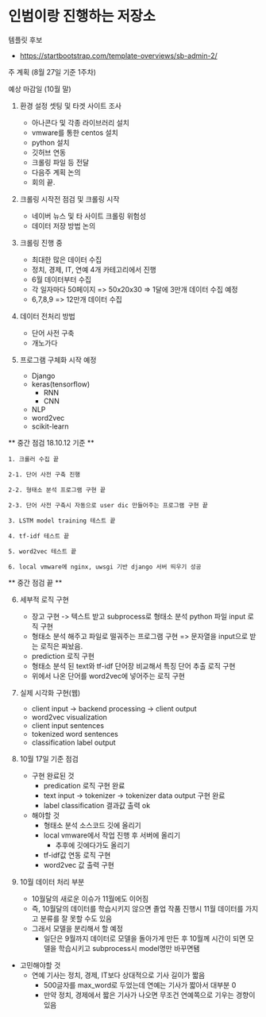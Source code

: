 # 인범이랑 진행하는 저장소


템플릿 후보
- https://startbootstrap.com/template-overviews/sb-admin-2/


주 계획 (8월 27일 기준 1주차)

예상 마감일 (10월 말)

1. 환경 설정 셋팅 및 타겟 사이트 조사
    - 아나콘다 및 각종 라이브러리 설치
    - vmware를 통한 centos 설치
    - python 설치
    - 깃허브 연동
    - 크롤링 파일 등 전달
    - 다음주 계획 논의
    - 회의 끝.

2. 크롤링 시작전 점검 및 크롤링 시작
    - 네이버 뉴스 및 타 사이트 크롤링 위험성
    - 데이터 저장 방법 논의
    
3. 크롤링 진행 중
    - 최대한 많은 데이터 수집
    - 정치, 경제, IT, 연예 4개 카테고리에서 진행
    - 6월 데이터부터 수집
    - 각 일자마다 50페이지 => 50x20x30 => 1달에 3만개 데이터 수집 예정
    - 6,7,8,9 => 12만개 데이터 수집

4. 데이터 전처리 방법
    - 단어 사전 구축
    - 개노가다
    
5. 프로그램 구체화 시작 예정
    - Django
    - keras(tensorflow)
        - RNN
        - CNN
    - NLP
    - word2vec
    - scikit-learn

** 중간 점검 18.10.12 기준 **

    1. 크롤러 수집 끝

    2-1. 단어 사전 구축 진행

    2-2. 형태소 분석 프로그램 구현 끝

    2-3. 단어 사전 구축시 자동으로 user dic 만들어주는 프로그램 구현 끝

    3. LSTM model training 테스트 끝

    4. tf-idf 테스트 끝

    5. word2vec 테스트 끝

    6. local vmware에 nginx, uwsgi 기반 django 서버 띄우기 성공

** 중간 점검 끝 **

6. 세부적 로직 구현
    - 장고 구현 -> 텍스트 받고 subprocess로 형태소 분석 python 파일 input 로직 구현
    - 형태소 분석 해주고 파일로 떨궈주는 프로그램 구현 => 문자열을 input으로 받는 로직은 짜놨음.
    - prediction 로직 구현
    - 형태소 분석 된 text와 tf-idf 단어장 비교해서 특징 단어 추출 로직 구현
    - 위에서 나온 단어를 word2vec에 넣어주는 로직 구현

7. 실제 시각화 구현(웹)
    - client input -> backend processing -> client output
    - word2vec visualization
    - client input sentences
    - tokenized word sentences
    - classification label output


8. 10월 17일 기준 점검
    - 구현 완료된 것
        - predication 로직 구현 완료
        - text input -> tokenizer -> tokenizer data output 구현 완료
        - label classification 결과값 출력 ok
    - 해야할 것
        - 형태소 분석 소스코드 깃에 올리기
        - local vmware에서 작업 진행 후 서버에 올리기
            - 추후에 깃에다가도 올리기
        - tf-idf값 연동 로직 구현
        - word2vec 값 출력 구현

9. 10월 데이터 처리 부분
    - 10월달의 새로운 이슈가 11월에도 이어짐
    - 즉, 10월달의 데이터를 학습시키지 않으면 졸업 작품 진행시 11월 데이터를 가지고 분류를 잘 못할 수도 있음
    - 그래서 모델을 분리해서 할 예정
        - 일단은 9월까지 데이터로 모델을 돌아가게 만든 후 10월께 시간이 되면 모델을 학습시키고 subprocess시 model명만 바꾸면됌

- 고민해야할 것
    - 연예 기사는 정치, 경제, IT보다 상대적으로 기사 길이가 짧음
        - 500글자를 max_word로 두었는데 연예는 기사가 짧아서 대부분 0
        - 만약 정치, 경제에서 짧은 기사가 나오면 무조건 연예쪽으로 기우는 경향이 있음